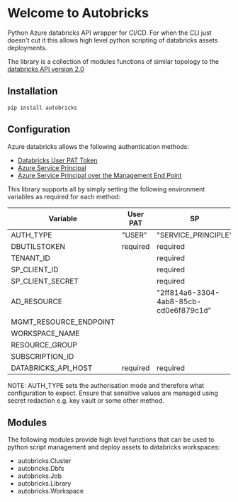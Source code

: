 # Welcome to Autobricks

Python Azure databricks API wrapper for CI/CD. For when the CLI just doesn't cut it this allows high level python scripting of databricks assets deployments.

The library is a collection of modules functions of similar topology to the [databricks API version 2.0](https://docs.databricks.com/dev-tools/api/latest/index.html)

## Installation

`pip install autobricks`

## Configuration

Azure databricks allows the following authentication methods:

- [Databricks User PAT Token](https://docs.microsoft.com/en-us/azure/databricks/dev-tools/api/latest/authentication)
- [Azure Service Principal](https://docs.microsoft.com/en-us/azure/databricks/dev-tools/api/latest/aad/)
- [Azure Service Principal over the Management End Point](https://docs.microsoft.com/en-us/azure/databricks/dev-tools/api/latest/aad/)

This library supports all by simply setting the following environment variables as required for each method:

| Variable | User PAT | SP | SP on Mgmt Endpoint |
|----------|----------|----|---------------------|
|AUTH_TYPE              | "USER"    | "SERVICE_PRINCIPLE"                    | "SERVICE_PRINCIPLE_MGMT_ENDPOINT" |
|DBUTILSTOKEN           | required  | required                               | required |
|TENANT_ID              |           | required                               | required |
|SP_CLIENT_ID           |           | required                               | required |
|SP_CLIENT_SECRET       |           | required                               | required |
|AD_RESOURCE            |           | "2ff814a6-3304-4ab8-85cb-cd0e6f879c1d" | "2ff814a6-3304-4ab8-85cb-cd0e6f879c1d" |
|MGMT_RESOURCE_ENDPOINT |           |                                        | "https://management.core.windows.net/" |
|WORKSPACE_NAME         |           |                                        | required | 
|RESOURCE_GROUP         |           |                                        | required |
|SUBSCRIPTION_ID        |           |                                        | required |
|DATABRICKS_API_HOST    | required  | required                               | required |

NOTE: AUTH_TYPE sets the authorisation mode and therefore what configuration to expect. Ensure that sensitive values are managed using secret redaction e.g. key vault or some other method.

## Modules

The following modules provide high level functions that can be used to python script management and deploy assets to databricks workspaces:

- autobricks.Cluster
- autobricks.Dbfs
- autobricks.Job
- autobricks.Library
- autobricks.Workspace

